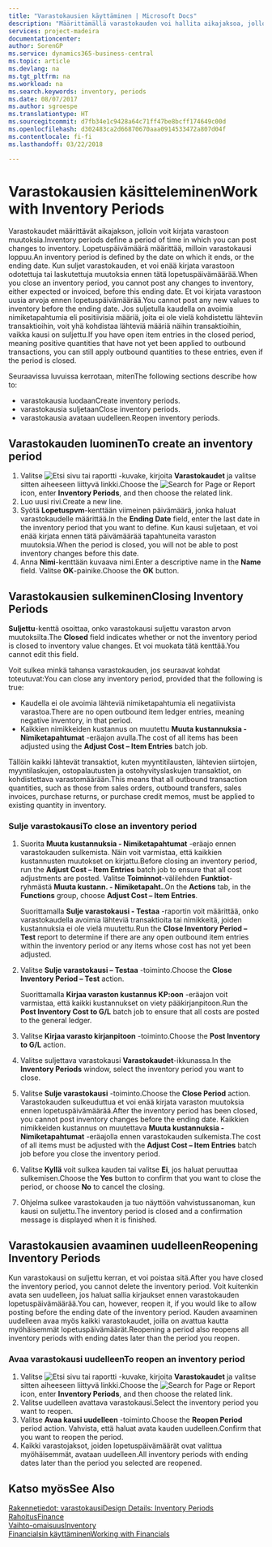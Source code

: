 ```yaml
---
title: "Varastokausien käyttäminen | Microsoft Docs"
description: "Määrittämällä varastokauden voi hallita aikajaksoa, jolloin henkilöt voivat kirjata muutoksia varastoon."
services: project-madeira
documentationcenter: 
author: SorenGP
ms.service: dynamics365-business-central
ms.topic: article
ms.devlang: na
ms.tgt_pltfrm: na
ms.workload: na
ms.search.keywords: inventory, periods
ms.date: 08/07/2017
ms.author: sgroespe
ms.translationtype: HT
ms.sourcegitcommit: d7fb34e1c9428a64c71ff47be8bcff174649c00d
ms.openlocfilehash: d302483ca2d66870670aaa0914533472a807d04f
ms.contentlocale: fi-fi
ms.lasthandoff: 03/22/2018

---
```

# <a name="work-with-inventory-periods"></a><span data-ttu-id="07914-103">Varastokausien käsitteleminen</span><span class="sxs-lookup"><span data-stu-id="07914-103">Work with Inventory Periods</span></span>
<span data-ttu-id="07914-104">Varastokaudet määrittävät aikajakson, jolloin voit kirjata varastoon muutoksia.</span><span class="sxs-lookup"><span data-stu-id="07914-104">Inventory periods define a period of time in which you can post changes to inventory.</span></span> <span data-ttu-id="07914-105">Lopetuspäivämäärä määrittää, milloin varastokausi loppuu.</span><span class="sxs-lookup"><span data-stu-id="07914-105">An inventory period is defined by the date on which it ends, or the ending date.</span></span> <span data-ttu-id="07914-106">Kun suljet varastokauden, et voi enää kirjata varastoon odotettuja tai laskutettuja muutoksia ennen tätä lopetuspäivämäärää.</span><span class="sxs-lookup"><span data-stu-id="07914-106">When you close an inventory period, you cannot post any changes to inventory, either expected or invoiced, before this ending date.</span></span> <span data-ttu-id="07914-107">Et voi kirjata varastoon uusia arvoja ennen lopetuspäivämäärää.</span><span class="sxs-lookup"><span data-stu-id="07914-107">You cannot post any new values to inventory before the ending date.</span></span> <span data-ttu-id="07914-108">Jos suljetulla kaudella on avoimia nimiketapahtumia eli positiivisia määriä, joita ei ole vielä kohdistettu lähteviin transaktioihin, voit yhä kohdistaa lähteviä määriä näihin transaktioihin, vaikka kausi on suljettu.</span><span class="sxs-lookup"><span data-stu-id="07914-108">If you have open item entries in the closed period, meaning positive quantities that have not yet been applied to outbound transactions, you can still apply outbound quantities to these entries, even if the period is closed.</span></span>  

<span data-ttu-id="07914-109">Seuraavissa luvuissa kerrotaan, miten</span><span class="sxs-lookup"><span data-stu-id="07914-109">The following sections describe how to:</span></span>  

* <span data-ttu-id="07914-110">varastokausia luodaan</span><span class="sxs-lookup"><span data-stu-id="07914-110">Create inventory periods.</span></span>  
* <span data-ttu-id="07914-111">varastokausia suljetaan</span><span class="sxs-lookup"><span data-stu-id="07914-111">Close inventory periods.</span></span>  
* <span data-ttu-id="07914-112">varastokausia avataan uudelleen.</span><span class="sxs-lookup"><span data-stu-id="07914-112">Reopen inventory periods.</span></span>  

## <a name="to-create-an-inventory-period"></a><span data-ttu-id="07914-113">Varastokauden luominen</span><span class="sxs-lookup"><span data-stu-id="07914-113">To create an inventory period</span></span>  
1. <span data-ttu-id="07914-114">Valitse ![Etsi sivu tai raportti](media/ui-search/search_small.png "Etsi sivu tai raportti -kuvake") -kuvake, kirjoita **Varastokaudet** ja valitse sitten aiheeseen liittyvä linkki.</span><span class="sxs-lookup"><span data-stu-id="07914-114">Choose the ![Search for Page or Report](media/ui-search/search_small.png "Search for Page or Report icon") icon, enter **Inventory Periods**, and then choose the related link.</span></span>  
2. <span data-ttu-id="07914-115">Luo uusi rivi.</span><span class="sxs-lookup"><span data-stu-id="07914-115">Create a new line.</span></span>  
3. <span data-ttu-id="07914-116">Syötä **Lopetuspvm**-kenttään viimeinen päivämäärä, jonka haluat varastokaudelle määrittää.</span><span class="sxs-lookup"><span data-stu-id="07914-116">In the **Ending Date** field, enter the last date in the inventory period that you want to define.</span></span> <span data-ttu-id="07914-117">Kun kausi suljetaan, et voi enää kirjata ennen tätä päivämäärää tapahtuneita varaston muutoksia.</span><span class="sxs-lookup"><span data-stu-id="07914-117">When the period is closed, you will not be able to post inventory changes before this date.</span></span>  
4. <span data-ttu-id="07914-118">Anna **Nimi**-kenttään kuvaava nimi.</span><span class="sxs-lookup"><span data-stu-id="07914-118">Enter a descriptive name in the **Name** field.</span></span> <span data-ttu-id="07914-119">Valitse **OK**-painike.</span><span class="sxs-lookup"><span data-stu-id="07914-119">Choose the **OK** button.</span></span>  

## <a name="closing-inventory-periods"></a><span data-ttu-id="07914-120">Varastokausien sulkeminen</span><span class="sxs-lookup"><span data-stu-id="07914-120">Closing Inventory Periods</span></span>  
<span data-ttu-id="07914-121">**Suljettu**-kenttä osoittaa, onko varastokausi suljettu varaston arvon muutoksilta.</span><span class="sxs-lookup"><span data-stu-id="07914-121">The **Closed** field indicates whether or not the inventory period is closed to inventory value changes.</span></span> <span data-ttu-id="07914-122">Et voi muokata tätä kenttää.</span><span class="sxs-lookup"><span data-stu-id="07914-122">You cannot edit this field.</span></span>  

<span data-ttu-id="07914-123">Voit sulkea minkä tahansa varastokauden, jos seuraavat kohdat toteutuvat:</span><span class="sxs-lookup"><span data-stu-id="07914-123">You can close any inventory period, provided that the following is true:</span></span>  

* <span data-ttu-id="07914-124">Kaudella ei ole avoimia lähteviä nimiketapahtumia eli negatiivista varastoa.</span><span class="sxs-lookup"><span data-stu-id="07914-124">There are no open outbound item ledger entries, meaning negative inventory, in that period.</span></span>  
* <span data-ttu-id="07914-125">Kaikkien nimikkeiden kustannus on muutettu **Muuta kustannuksia - Nimiketapahtumat** -eräajon avulla.</span><span class="sxs-lookup"><span data-stu-id="07914-125">The cost of all items has been adjusted using the **Adjust Cost – Item Entries** batch job.</span></span>  

<span data-ttu-id="07914-126">Tällöin kaikki lähtevät transaktiot, kuten myyntitilausten, lähtevien siirtojen, myyntilaskujen, ostopalautusten ja ostohyvityslaskujen transaktiot, on kohdistettava varastomäärään.</span><span class="sxs-lookup"><span data-stu-id="07914-126">This means that all outbound transaction quantities, such as those from sales orders, outbound transfers, sales invoices, purchase returns, or purchase credit memos, must be applied to existing quantity in inventory.</span></span>  

### <a name="to-close-an-inventory-period"></a><span data-ttu-id="07914-127">Sulje varastokausi</span><span class="sxs-lookup"><span data-stu-id="07914-127">To close an inventory period</span></span>  
1. <span data-ttu-id="07914-128">Suorita  **Muuta kustannuksia - Nimiketapahtumat** -eräajo ennen varastokauden sulkemista. Näin voit varmistaa, että kaikkien kustannusten muutokset on kirjattu.</span><span class="sxs-lookup"><span data-stu-id="07914-128">Before closing an inventory period, run the **Adjust Cost – Item Entries** batch job to ensure that all cost adjustments are posted.</span></span> <span data-ttu-id="07914-129">Valitse **Toiminnot**-välilehden **Funktiot**-ryhmästä **Muuta kustann. - Nimiketapaht.**.</span><span class="sxs-lookup"><span data-stu-id="07914-129">On the **Actions** tab, in the **Functions** group, choose **Adjust Cost – Item Entries**.</span></span>  

     <span data-ttu-id="07914-130">Suorittamalla **Sulje varastokausi - Testaa** -raportin voit määrittää, onko varastokaudella avoimia lähteviä transaktioita tai nimikkeitä, joiden kustannuksia ei ole vielä muutettu.</span><span class="sxs-lookup"><span data-stu-id="07914-130">Run the **Close Inventory Period – Test** report to determine if there are any open outbound item entries within the inventory period or any items whose cost has not yet been adjusted.</span></span>  
2. <span data-ttu-id="07914-131">Valitse **Sulje varastokausi – Testaa** -toiminto.</span><span class="sxs-lookup"><span data-stu-id="07914-131">Choose the **Close Inventory Period – Test** action.</span></span>  

     <span data-ttu-id="07914-132">Suorittamalla **Kirjaa varaston kustannus KP:oon** -eräajon voit varmistaa, että kaikki kustannukset on viety pääkirjanpitoon.</span><span class="sxs-lookup"><span data-stu-id="07914-132">Run the **Post Inventory Cost to G/L** batch job to ensure that all costs are posted to the general ledger.</span></span>  
3. <span data-ttu-id="07914-133">Valitse **Kirjaa varasto kirjanpitoon** -toiminto.</span><span class="sxs-lookup"><span data-stu-id="07914-133">Choose the **Post Inventory to G/L** action.</span></span>  
4. <span data-ttu-id="07914-134">Valitse suljettava varastokausi **Varastokaudet**-ikkunassa.</span><span class="sxs-lookup"><span data-stu-id="07914-134">In the **Inventory Periods** window, select the inventory period you want to close.</span></span>  
5. <span data-ttu-id="07914-135">Valitse **Sulje varastokausi** -toiminto.</span><span class="sxs-lookup"><span data-stu-id="07914-135">Choose the **Close Period** action.</span></span> <span data-ttu-id="07914-136">Varastokauden sulkeuduttua et voi enää kirjata varaston muutoksia ennen lopetuspäivämäärää.</span><span class="sxs-lookup"><span data-stu-id="07914-136">After the inventory period has been closed, you cannot post inventory changes before the ending date.</span></span> <span data-ttu-id="07914-137">Kaikkien nimikkeiden kustannus on muutettava **Muuta kustannuksia - Nimiketapahtumat** -eräajolla ennen varastokauden sulkemista.</span><span class="sxs-lookup"><span data-stu-id="07914-137">The cost of all items must be adjusted with the **Adjust Cost – Item Entries** batch job before you close the inventory period.</span></span>  
6. <span data-ttu-id="07914-138">Valitse **Kyllä** voit sulkea kauden tai valitse **Ei**, jos haluat peruuttaa sulkemisen.</span><span class="sxs-lookup"><span data-stu-id="07914-138">Choose the **Yes** button to confirm that you want to close the period, or choose **No** to cancel the closing.</span></span>  
7. <span data-ttu-id="07914-139">Ohjelma sulkee varastokauden ja tuo näyttöön vahvistussanoman, kun kausi on suljettu.</span><span class="sxs-lookup"><span data-stu-id="07914-139">The inventory period is closed and a confirmation message is displayed when it is finished.</span></span>  

## <a name="reopening-inventory-periods"></a><span data-ttu-id="07914-140">Varastokausien avaaminen uudelleen</span><span class="sxs-lookup"><span data-stu-id="07914-140">Reopening Inventory Periods</span></span>  
<span data-ttu-id="07914-141">Kun varastokausi on suljettu kerran, et voi poistaa sitä.</span><span class="sxs-lookup"><span data-stu-id="07914-141">After you have closed the inventory period, you cannot delete the inventory period.</span></span> <span data-ttu-id="07914-142">Voit kuitenkin avata sen uudelleen, jos haluat sallia kirjaukset ennen varastokauden lopetuspäivämäärää.</span><span class="sxs-lookup"><span data-stu-id="07914-142">You can, however, reopen it, if you would like to allow posting before the ending date of the inventory period.</span></span> <span data-ttu-id="07914-143">Kauden avaaminen uudelleen avaa myös kaikki varastokaudet, joilla on avattua kautta myöhäisemmät lopetuspäivämäärät.</span><span class="sxs-lookup"><span data-stu-id="07914-143">Reopening a period also reopens all inventory periods with ending dates later than the period you reopen.</span></span>  

### <a name="to-reopen-an-inventory-period"></a><span data-ttu-id="07914-144">Avaa varastokausi uudelleen</span><span class="sxs-lookup"><span data-stu-id="07914-144">To reopen an inventory period</span></span>  
1. <span data-ttu-id="07914-145">Valitse ![Etsi sivu tai raportti](media/ui-search/search_small.png "Etsi sivu tai raportti -kuvake") -kuvake, kirjoita **Varastokaudet** ja valitse sitten aiheeseen liittyvä linkki.</span><span class="sxs-lookup"><span data-stu-id="07914-145">Choose the ![Search for Page or Report](media/ui-search/search_small.png "Search for Page or Report icon") icon, enter **Inventory Periods**, and then choose the related link.</span></span>  
2. <span data-ttu-id="07914-146">Valitse uudelleen avattava varastokausi.</span><span class="sxs-lookup"><span data-stu-id="07914-146">Select the inventory period you want to reopen.</span></span>  
3. <span data-ttu-id="07914-147">Valitse **Avaa kausi uudelleen** -toiminto.</span><span class="sxs-lookup"><span data-stu-id="07914-147">Choose the **Reopen Period** period action.</span></span> <span data-ttu-id="07914-148">Vahvista, että haluat avata kauden uudelleen.</span><span class="sxs-lookup"><span data-stu-id="07914-148">Confirm that you want to reopen the period.</span></span>  
4. <span data-ttu-id="07914-149">Kaikki varastojaksot, joiden lopetuspäivämäärät ovat valittua myöhäisemmät, avataan uudelleen.</span><span class="sxs-lookup"><span data-stu-id="07914-149">All inventory periods with ending dates later than the period you selected are reopened.</span></span>  

## <a name="see-also"></a><span data-ttu-id="07914-150">Katso myös</span><span class="sxs-lookup"><span data-stu-id="07914-150">See Also</span></span>  
[<span data-ttu-id="07914-151">Rakennetiedot: varastokausi</span><span class="sxs-lookup"><span data-stu-id="07914-151">Design Details: Inventory Periods</span></span>](design-details-inventory-periods.md)  
[<span data-ttu-id="07914-152">Rahoitus</span><span class="sxs-lookup"><span data-stu-id="07914-152">Finance</span></span>](finance.md)  
[<span data-ttu-id="07914-153">Vaihto-omaisuus</span><span class="sxs-lookup"><span data-stu-id="07914-153">Inventory</span></span>](inventory-manage-inventory.md)  
[<span data-ttu-id="07914-154">Financialsin käyttäminen</span><span class="sxs-lookup"><span data-stu-id="07914-154">Working with Financials</span></span>](ui-work-product.md)

